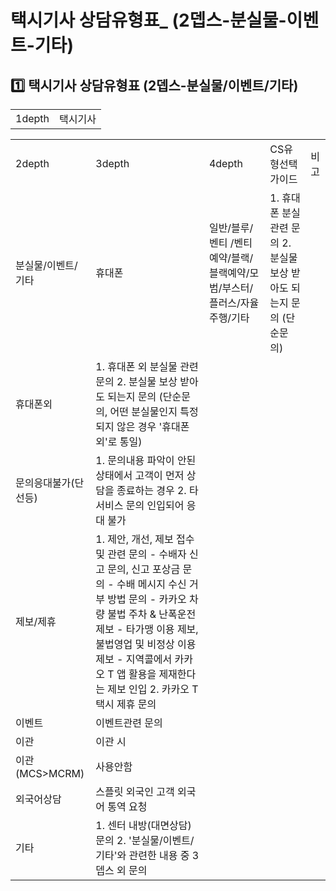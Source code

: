 # 택시기사 상담유형표_ (2뎁스-분실물-이벤트-기타)

**1️⃣** **택시기사 상담유형표 (2뎁스-분실물/이벤트/기타)**
---------------------------------------

|  |  |
| --- | --- |
| 1depth | 택시기사 |

|  |  |  |  |  |
| --- | --- | --- | --- | --- |
| 2depth | 3depth | 4depth | CS유형선택 가이드 | 비고 |
| 분실물/이벤트/기타 | 휴대폰 | 일반/블루/벤티 /벤티예약/블랙/블랙예약/모범/부스터/플러스/자율주행/기타 | 1. 휴대폰 분실관련 문의  2. 분실물 보상 받아도 되는지 문의 (단순문의) |  |
| 휴대폰외 | 1. 휴대폰 외 분실물 관련 문의  2. 분실물 보상 받아도 되는지 문의  (단순문의, 어떤 분실물인지 특정되지 않은 경우 '휴대폰 외'로 통일) |  |
| 문의응대불가(단선등) | 1. 문의내용 파악이 안된 상태에서 고객이 먼저  상담을 종료하는 경우  2. 타 서비스 문의 인입되어 응대 불가 |  |
| 제보/제휴 | 1. 제안, 개선, 제보 접수 및 관련 문의  - 수배자 신고 문의, 신고 포상금 문의  - 수배 메시지 수신 거부 방법 문의  - 카카오 차량 불법 주차 & 난폭운전 제보  - 타가맹 이용 제보, 불법영업 및 비정상 이용 제보  - 지역콜에서 카카오 T 앱 활용을 제재한다는 제보 인입  2. 카카오 T 택시 제휴 문의 |  |
| 이벤트 | 이벤트관련 문의 |  |
| 이관 | 이관 시 |  |
| 이관(MCS>MCRM) | 사용안함 |  |
| 외국어상담 | 스플릿 외국인 고객 외국어 통역 요청 |  |
| 기타 | 1. 센터 내방(대면상담) 문의  2. '분실물/이벤트/기타'와 관련한 내용 중 3뎁스 외 문의 |  |
